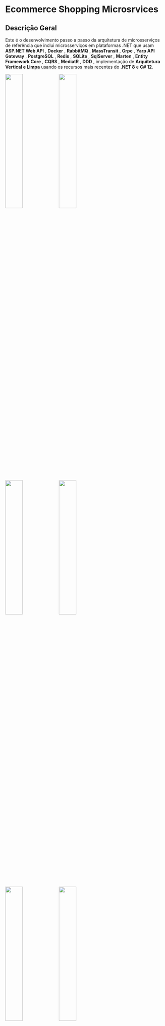 # Ecommerce Shopping Microsrvices

## Descrição Geral
Este é o desenvolvimento passo a passo da arquitetura de microsserviços de referência que inclui microsserviços em plataformas .NET que usam **ASP.NET Web API** , **Docker** , **RabbitMQ** , **MassTransit** , **Grpc** , **Yarp API Gateway** , **PostgreSQL** , **Redis** , **SQLite** , **SqlServer** , **Marten** , **Entity Framework Core** , **CQRS** , **MediatR** , **DDD** , implementação de **Arquitetura Vertical e Limpa** usando os recursos mais recentes do **.NET 8** e **C# 12**.

<img src="https://github.com/user-attachments/assets/178e5d7b-0209-4c96-9c7c-05028821e0e6" style="width:33%;" />
<img src="https://github.com/user-attachments/assets/d6d89ba5-3b02-413b-b15b-5135008faf13" style="width:33%;" />
<img src="https://github.com/user-attachments/assets/8df7a5ba-dac6-4853-ae88-b31b35b825e9" style="width:33%;" />
<img src="https://github.com/user-attachments/assets/93219288-e6ef-43e7-a8cf-8eb37df5217b" style="width:33%;" />
<img src="https://github.com/user-attachments/assets/29774f7e-6dff-4aed-b712-38c6e74953c3" style="width:33%;" />
<img src="https://github.com/user-attachments/assets/49b5be68-11bf-4004-b82e-bbd7790f3129" style="width:33%;" />

